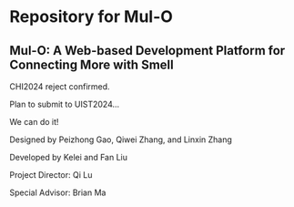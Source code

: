 # Repository for Mul-O
## Mul-O: A Web-based Development Platform for Connecting More with Smell

CHI2024 reject confirmed. 

Plan to submit to UIST2024...

We can do it!

Designed by Peizhong Gao, Qiwei Zhang, and Linxin Zhang

Developed by Kelei and Fan Liu

Project Director: Qi Lu

Special Advisor: Brian Ma
